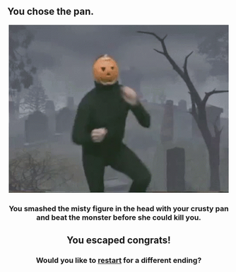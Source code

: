 ## You chose the pan.

<p align="center">
  <img src="../pictures/tenor.gif"/>
</p>

<h3 align="center">You smashed the misty figure in the head with your crusty pan and beat the monster before she could kill you.</h3>
<h2 align="center">You escaped congrats!</h2>

<h3 align="center">Would you like to <a href="../haunted-house.md">restart</a> for a different ending?</h3>

